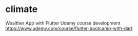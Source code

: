 # climate

Wealther App with Flutter 
Udemy course development https://www.udemy.com/course/flutter-bootcamp-with-dart
